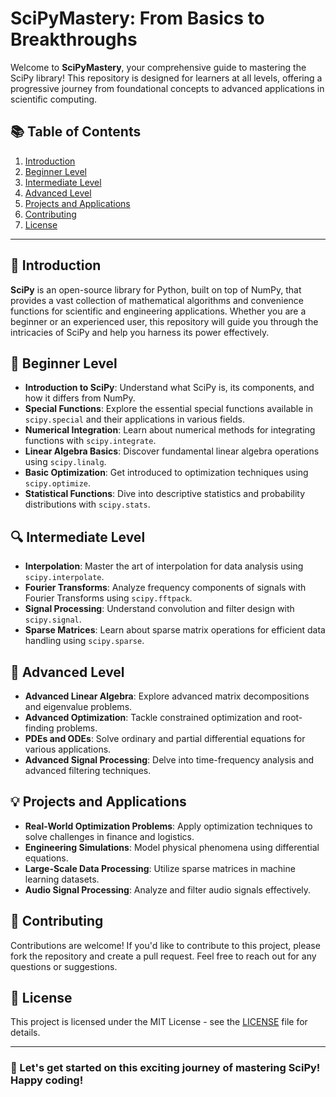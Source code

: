 









# SciPyMastery: From Basics to Breakthroughs

Welcome to **SciPyMastery**, your comprehensive guide to mastering the SciPy library! This repository is designed for learners at all levels, offering a progressive journey from foundational concepts to advanced applications in scientific computing.

## 📚 Table of Contents

1. [Introduction](#introduction)
2. [Beginner Level](#beginner-level)
3. [Intermediate Level](#intermediate-level)
4. [Advanced Level](#advanced-level)
5. [Projects and Applications](#projects-and-applications)
6. [Contributing](#contributing)
7. [License](#license)

---

## 🌟 Introduction

**SciPy** is an open-source library for Python, built on top of NumPy, that provides a vast collection of mathematical algorithms and convenience functions for scientific and engineering applications. Whether you are a beginner or an experienced user, this repository will guide you through the intricacies of SciPy and help you harness its power effectively.

## 🥇 Beginner Level

- **Introduction to SciPy**: Understand what SciPy is, its components, and how it differs from NumPy.
- **Special Functions**: Explore the essential special functions available in `scipy.special` and their applications in various fields.
- **Numerical Integration**: Learn about numerical methods for integrating functions with `scipy.integrate`.
- **Linear Algebra Basics**: Discover fundamental linear algebra operations using `scipy.linalg`.
- **Basic Optimization**: Get introduced to optimization techniques using `scipy.optimize`.
- **Statistical Functions**: Dive into descriptive statistics and probability distributions with `scipy.stats`.

## 🔍 Intermediate Level

- **Interpolation**: Master the art of interpolation for data analysis using `scipy.interpolate`.
- **Fourier Transforms**: Analyze frequency components of signals with Fourier Transforms using `scipy.fftpack`.
- **Signal Processing**: Understand convolution and filter design with `scipy.signal`.
- **Sparse Matrices**: Learn about sparse matrix operations for efficient data handling using `scipy.sparse`.

## 🚀 Advanced Level

- **Advanced Linear Algebra**: Explore advanced matrix decompositions and eigenvalue problems.
- **Advanced Optimization**: Tackle constrained optimization and root-finding problems.
- **PDEs and ODEs**: Solve ordinary and partial differential equations for various applications.
- **Advanced Signal Processing**: Delve into time-frequency analysis and advanced filtering techniques.

## 💡 Projects and Applications

- **Real-World Optimization Problems**: Apply optimization techniques to solve challenges in finance and logistics.
- **Engineering Simulations**: Model physical phenomena using differential equations.
- **Large-Scale Data Processing**: Utilize sparse matrices in machine learning datasets.
- **Audio Signal Processing**: Analyze and filter audio signals effectively.

## 🤝 Contributing

Contributions are welcome! If you'd like to contribute to this project, please fork the repository and create a pull request. Feel free to reach out for any questions or suggestions.

## 📜 License

This project is licensed under the MIT License - see the [LICENSE](LICENSE) file for details.

---

### 🌈 Let's get started on this exciting journey of mastering SciPy! Happy coding!

